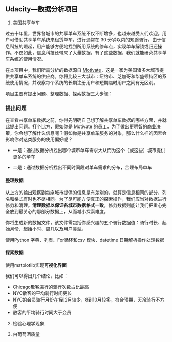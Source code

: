 ## Udacity—数据分析项目

1. 美国共享单车

过去十年里，世界各城市的共享单车系统不仅不断增多，也越来越受人们欢迎。用户可借助共享单车系统来租赁单车，进行通常在 30 分钟以内的短途骑行。由于信息科技的崛起，用户能够方便地找到所用系统的停车点，实现单车解锁或归还操作。不仅如此，信息科技还带来了大量数据，有了这些数据，我们就能研究共享单车系统的使用情况。

在本项目中，我们所需分析的数据源自 [Motivate](https://www.motivateco.com/)，这是一家为美国诸多大城市提供共享单车系统的供应商。你将比较三大城市：纽约市、芝加哥和华盛顿特区的系统使用情况，并观察每个系统的长期注册用户和短期临时用户之间有无区别。

项目主要有提出问题、整理数据、探索数据三大步骤：

### 提出问题

在查看共享单车数据之前，你得先明确自己想了解共享单车数据的哪些方面，并就此提出问题。打个比方，假如你是 Motivate 的员工，为了做出更明智的商业决策，你会想了解什么信息呢？假如你是共享单车服务的对象，那么什么样的因素会影响你对这类服务的使用偏好呢？

- 一是：通过数据分析找出哪个城市单车需求大从而为这个（或这些）城市提供更多的单车

- 二是：通过数据分析找出不同时间段对单车需求的分布，合理布局单车


####  整理数据

从上方的输出观察到每座城市提供的信息是有差别的，就算是信息相同的部分，列名和格式有时也不尽相同。为了尽可能方便真正的探索操作，我们应当对数据进行修剪和清理。**清理数据以保证各城市数据格式一致**，修剪数据则能让我们把重心完全放到最关心的那部分数据上，从而减小探索难度。

你将生成新的数据文件，该文件需包括你感兴趣的五个骑行数据值：骑行时长、起始月份、起始小时、周几以及用户类型。

使用Python 字典、列表、For循环和csv 模块、datetime 日期解析操作处理数据



#### 探索数据

使用matplotlib实现**可视化界面**

我们可以得出几个结论，比如：

* Chicago散客进行的骑行次数占比最高
* NYC散客的平均骑行时间更长
* NYC的会员骑行月份在1到2月较少，8到10月较多，符合预期，天冷骑行不方便
* 散客的平均骑行时间大于会员



2. 检验心理学现象

1. 白葡萄酒质量